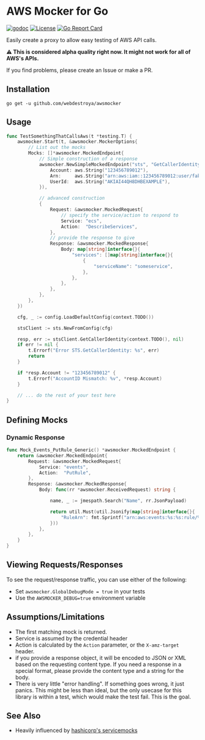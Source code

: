 # AWS Mocker for Go

[![godoc](https://img.shields.io/badge/godoc-reference-blue.svg?style=flat)](https://godoc.org/github.com/webdestroya/awsmocker)
[![License](https://img.shields.io/badge/license-MIT-blue.svg)](https://github.com/webdestroya/awsmocker/blob/main/LICENSE)
[![Go Report Card](https://goreportcard.com/badge/github.com/webdestroya/awsmocker)](https://goreportcard.com/report/github.com/webdestroya/awsmocker)

Easily create a proxy to allow easy testing of AWS API calls.

**:warning: This is considered alpha quality right now. It might not work for all of AWS's APIs.**

If you find problems, please create an Issue or make a PR.

## Installation
```shell
go get -u github.com/webdestroya/awsmocker
```

## Usage

```go
func TestSomethingThatCallsAws(t *testing.T) {
	awsmocker.Start(t, &awsmocker.MockerOptions{
		// List out the mocks
		Mocks: []*awsmocker.MockedEndpoint{
			// Simple construction of a response
			awsmocker.NewSimpleMockedEndpoint("sts", "GetCallerIdentity", sts.GetCallerIdentityOutput{
				Account: aws.String("123456789012"),
				Arn:     aws.String("arn:aws:iam::123456789012:user/fakeuser"),
				UserId:  aws.String("AKIAI44QH8DHBEXAMPLE"),
			}),

			// advanced construction
			{
				Request: &awsmocker.MockedRequest{
					// specify the service/action to respond to
					Service: "ecs",
					Action:  "DescribeServices",
				},
				// provide the response to give
				Response: &awsmocker.MockedResponse{
					Body: map[string]interface{}{
						"services": []map[string]interface{}{
							{
								"serviceName": "someservice",
							},
						},
					},
				},
			},
		},
	})

	cfg, _ := config.LoadDefaultConfig(context.TODO())

	stsClient := sts.NewFromConfig(cfg)

	resp, err := stsClient.GetCallerIdentity(context.TODO(), nil)
	if err != nil {
		t.Errorf("Error STS.GetCallerIdentity: %s", err)
		return
	}

	if *resp.Account != "123456789012" {
		t.Errorf("AccountID Mismatch: %v", *resp.Account)
	}

	// ... do the rest of your test here
}
```

## Defining Mocks

### Dynamic Response
```go
func Mock_Events_PutRule_Generic() *awsmocker.MockedEndpoint {
	return &awsmocker.MockedEndpoint{
		Request: &awsmocker.MockedRequest{
			Service: "events",
			Action:  "PutRule",
		},
		Response: &awsmocker.MockedResponse{
			Body: func(rr *awsmocker.ReceivedRequest) string {

				name, _ := jmespath.Search("Name", rr.JsonPayload)

				return util.Must(util.Jsonify(map[string]interface{}{
					"RuleArn": fmt.Sprintf("arn:aws:events:%s:%s:rule/%s", rr.Region, awsmocker.DefaultAccountId, name.(string)),
				}))
			},
		},
	}
}
```

## Viewing Requests/Responses

To see the request/response traffic, you can use either of the following:

* Set `awsmocker.GlobalDebugMode = true` in your tests
* Use the `AWSMOCKER_DEBUG=true` environment variable

## Assumptions/Limitations
* The first matching mock is returned.
* Service is assumed by the credential header
* Action is calculated by the `Action` parameter, or the `X-amz-target` header.
* if you provide a response object, it will be encoded to JSON or XML based on the requesting content type. If you need a response in a special format, please provide the content type and a string for the body.
* There is very little "error handling". If something goes wrong, it just panics. This might be less than ideal, but the only usecase for this library is within a test, which would make the test fail. This is the goal.

## See Also
* Heavily influenced by [hashicorp's servicemocks](github.com/hashicorp/aws-sdk-go-base/v2/servicemocks)